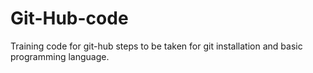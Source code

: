 # Git-Hub-code
Training code for git-hub
steps to be taken for git installation and basic programming language.
